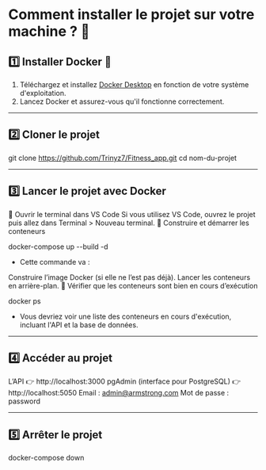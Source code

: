 # Comment installer le projet sur votre machine ? 🚀

## 1️⃣ Installer Docker 🐳  

1. Téléchargez et installez [Docker Desktop](https://www.docker.com/) en fonction de votre système d'exploitation.  
2. Lancez Docker et assurez-vous qu'il fonctionne correctement.  

---

## 2️⃣ Cloner le projet  

git clone https://github.com/Trinyz7/Fitness_app.git
cd nom-du-projet

---

## 3️⃣ Lancer le projet avec Docker
📌 Ouvrir le terminal dans VS Code
Si vous utilisez VS Code, ouvrez le projet puis allez dans Terminal > Nouveau terminal.
📌 Construire et démarrer les conteneurs

docker-compose up --build -d
- Cette commande va :

Construire l’image Docker (si elle ne l’est pas déjà).
Lancer les conteneurs en arrière-plan.
📌 Vérifier que les conteneurs sont bien en cours d’exécution

docker ps
- Vous devriez voir une liste des conteneurs en cours d'exécution, incluant l'API et la base de données.

--- 

## 4️⃣ Accéder au projet
L’API 👉 http://localhost:3000
pgAdmin (interface pour PostgreSQL) 👉 http://localhost:5050
Email : admin@armstrong.com
Mot de passe : password

---

## 5️⃣ Arrêter le projet
docker-compose down